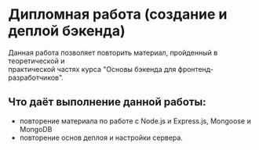 # Дипломная работа (создание и деплой бэкенда)
Данная работа позволяет повторить материал, пройденный в теоретической и  
практической частях курса "Основы бэкенда для фронтенд-разработчиков".  
## Что даёт выполнение данной работы:
* повторение материала по работе с Node.js и Express.js, Mongoose и MongoDB  
* повторение основ деплоя и настройки сервера.  

